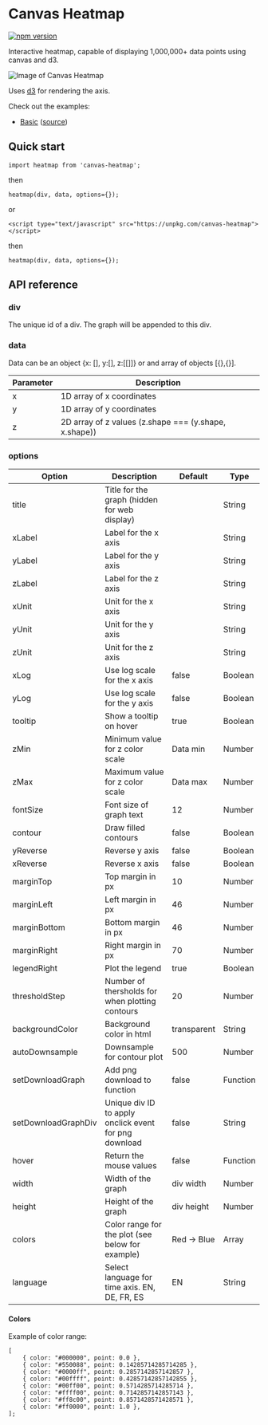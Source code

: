 # Canvas Heatmap

[![npm version](https://badge.fury.io/js/canvas-heatmap.svg)](https://badge.fury.io/js/canvas-heatmap)

Interactive heatmap, capable of displaying 1,000,000+ data points using canvas and d3.

![Image of Canvas Heatmap](https://canvas-heatmap.s3.eu-central-1.amazonaws.com/heatmap.gif)

Uses [d3](https://d3js.org/) for rendering the axis.

Check out the examples:

- [Basic](https://jamesrunnalls.github.io/canvas-heatmap/example/basic/) ([source](https://github.com/jamesrunnalls/canvas-heatmap/blob/master/example/basic/index.html))

## Quick start

```
import heatmap from 'canvas-heatmap';
```

then

```
heatmap(div, data, options={});
```

or

```
<script type="text/javascript" src="https://unpkg.com/canvas-heatmap"></script>
```

then

```
heatmap(div, data, options={});
```

## API reference

### div

The unique id of a div. The graph will be appended to this div.

### data

Data can be an object {x: [], y:[], z:[[]]} or and array of objects [{},{}].

| Parameter | Description                                           |
| --------- | ----------------------------------------------------- |
| x         | 1D array of x coordinates                             |
| y         | 1D array of y coordinates                             |
| z         | 2D array of z values (z.shape === (y.shape, x.shape)) |

### options

| Option              | Description                                           | Default     | Type     |
| ------------------- | ----------------------------------------------------- | ----------- | -------- |
| title               | Title for the graph (hidden for web display)          |             | String   |
| xLabel              | Label for the x axis                                  |             | String   |
| yLabel              | Label for the y axis                                  |             | String   |
| zLabel              | Label for the z axis                                  |             | String   |
| xUnit               | Unit for the x axis                                   |             | String   |
| yUnit               | Unit for the y axis                                   |             | String   |
| zUnit               | Unit for the z axis                                   |             | String   |
| xLog                | Use log scale for the x axis                          | false       | Boolean  |
| yLog                | Use log scale for the y axis                          | false       | Boolean  |
| tooltip             | Show a tooltip on hover                               | true        | Boolean  |
| zMin                | Minimum value for z color scale                       | Data min    | Number   |
| zMax                | Maximum value for z color scale                       | Data max    | Number   |
| fontSize            | Font size of graph text                               | 12          | Number   |
| contour             | Draw filled contours                                  | false       | Boolean  |
| yReverse            | Reverse y axis                                        | false       | Boolean  |
| xReverse            | Reverse x axis                                        | false       | Boolean  |
| marginTop           | Top margin in px                                      | 10          | Number   |
| marginLeft          | Left margin in px                                     | 46          | Number   |
| marginBottom        | Bottom margin in px                                   | 46          | Number   |
| marginRight         | Right margin in px                                    | 70          | Number   |
| legendRight         | Plot the legend                                       | true        | Boolean  |
| thresholdStep       | Number of thersholds for when plotting contours       | 20          | Number   |
| backgroundColor     | Background color in html                              | transparent | String   |
| autoDownsample      | Downsample for contour plot                           | 500         | Number   |
| setDownloadGraph    | Add png download to function                          | false       | Function |
| setDownloadGraphDiv | Unique div ID to apply onclick event for png download | false       | String   |
| hover               | Return the mouse values                               | false       | Function |
| width               | Width of the graph                                    | div width   | Number   |
| height              | Height of the graph                                   | div height  | Number   |
| colors              | Color range for the plot (see below for example)      | Red -> Blue | Array    |
| language            | Select language for time axis. EN, DE, FR, ES         | EN          | String   |

#### Colors

Example of color range:

```
[
    { color: "#000000", point: 0.0 },
    { color: "#550088", point: 0.14285714285714285 },
    { color: "#0000ff", point: 0.2857142857142857 },
    { color: "#00ffff", point: 0.42857142857142855 },
    { color: "#00ff00", point: 0.5714285714285714 },
    { color: "#ffff00", point: 0.7142857142857143 },
    { color: "#ff8c00", point: 0.8571428571428571 },
    { color: "#ff0000", point: 1.0 },
];
```
